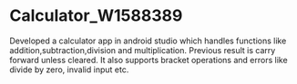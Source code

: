 # Calculator_W1588389
 Developed a calculator app in android studio which handles functions like addition,subtraction,division and multiplication. Previous result is carry forward unless cleared. It also supports bracket operations and errors like divide by zero, invalid input etc.
